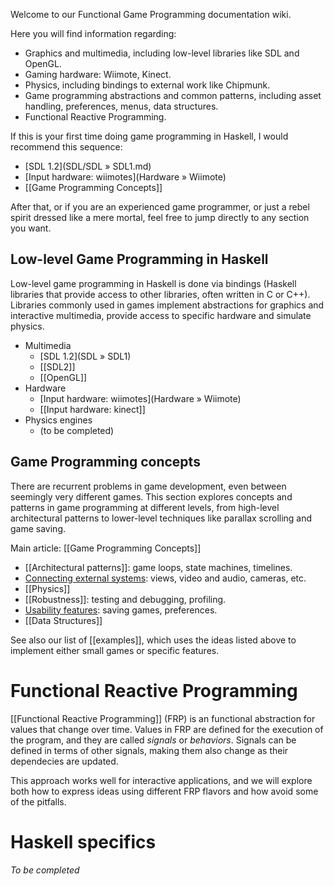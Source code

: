 Welcome to our Functional Game Programming documentation wiki.

Here you will find information regarding:
* Graphics and multimedia, including low-level libraries like SDL and OpenGL.
* Gaming hardware: Wiimote, Kinect.
* Physics, including bindings to external work like Chipmunk.
* Game programming abstractions and common patterns, including asset handling,
preferences, menus, data structures.
* Functional Reactive Programming.

If this is your first time
doing game programming in Haskell, I would recommend this sequence:

* [SDL 1.2](SDL/SDL » SDL1.md)
* [Input hardware: wiimotes](Hardware » Wiimote)
* [[Game Programming Concepts]]

After that, or if you are an experienced game programmer, or just a rebel
spirit dressed like a mere mortal, feel free to jump directly to any section you
want.

## Low-level Game Programming in Haskell

Low-level game programming in Haskell is done via bindings (Haskell
libraries that provide access to other libraries, often written in
C or C++). Libraries commonly used in games implement abstractions
for graphics and interactive multimedia, provide access to specific hardware
and simulate physics.

* Multimedia
  * [SDL 1.2](SDL » SDL1)
  * [[SDL2]]
  * [[OpenGL]]
* Hardware
  * [Input hardware: wiimotes](Hardware » Wiimote)
  * [[Input hardware: kinect]]
* Physics engines
  * (to be completed)

## Game Programming concepts

There are recurrent problems in game development, even between seemingly
very different games. This section explores concepts and patterns in game
programming at different levels, from high-level architectural patterns
to lower-level techniques like parallax scrolling and game saving.

Main article: [[Game Programming Concepts]]

* [[Architectural patterns]]: game loops, state machines, timelines.
* [Connecting external systems](Multimedia): views, video and audio, cameras, etc.
* [[Physics]]
* [[Robustness]]: testing and debugging, profiling.
* [Usability features](Usability): saving games, preferences.
* [[Data Structures]]

See also our list of [[examples]], which uses the ideas listed above to implement
either small games or specific features.

# Functional Reactive Programming

[[Functional Reactive Programming]] (FRP) is an functional abstraction for
values that change over time. Values in FRP are defined for the execution of
the program, and they are called *signals* or *behaviors*. Signals can be
defined in terms of other signals, making them also change as their dependecies
are updated.

This approach works well for interactive applications, and we will explore both
how to express ideas using different FRP flavors and how avoid some of the
pitfalls.

# Haskell specifics

*To be completed*
